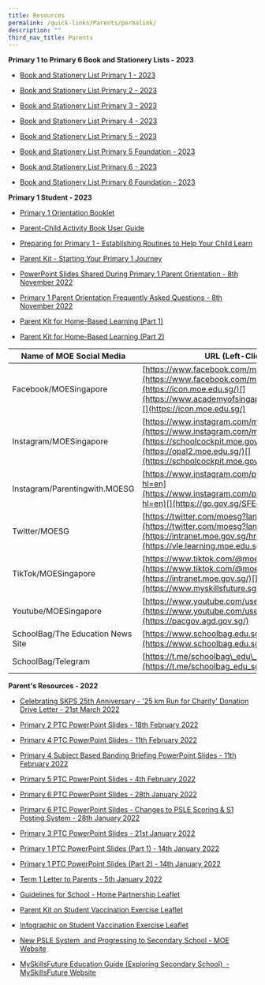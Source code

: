 ```yaml
---
title: Resources
permalink: /quick-links/Parents/permalink/
description: ""
third_nav_title: Parents
---
```

**Primary 1 to Primary 6 Book and Stationery Lists - 2023**<br>
*   [Book and Stationery List Primary 1 - 2023](/files/Parent%20Resources/Booklist2023/P1%20Booklist%202023.pdf)

*  [Book and Stationery List Primary 2 - 2023](/files/Parent%20Resources/Booklist2023/P2%20Booklist%202023.pdf)

*  [Book and Stationery List Primary 3 - 2023](/files/Parent%20Resources/Booklist2023/P3%20Booklist%202023.pdf)

*  [Book and Stationery List Primary 4 - 2023](/files/Parent%20Resources/Booklist2023/P4%20Booklist%202023.pdf)

*  [Book and Stationery List Primary 5 - 2023](/files/Parent%20Resources/Booklist2023/P5%20Booklist%202023.pdf)

*  [Book and Stationery List Primary 5 Foundation - 2023](/files/Parent%20Resources/Booklist2023/P5%20Foundation%20Booklist%202023.pdf)

*  [Book and Stationery List Primary 6 - 2023](/files/Parent%20Resources/Booklist2023/P6%20Booklist%202023.pdf)

*  [Book and Stationery List Primary 6 Foundation - 2023](/files/Parent%20Resources/Booklist2023/P6%20Foundation%20Booklist%202023.pdf)


**Primary 1 Student - 2023**<br>
*   [Primary 1 Orientation Booklet](/files/Parent%20Resources/ParentResourcesP1Student2023/P1%20Orientation%20Booklet%202023.pdf)

*  [Parent-Child Activity Book User Guide](/files/Parent%20Resources/ParentResourcesP1Student2023/Parent%20Child%20Activity%20ReadySetGo.pdf)

*   [Preparing for Primary 1 - Establishing Routines to Help Your Child Learn](/files/Parent%20Resources/ParentResourcesP1Student2023/Preparing%20for%20P1%20Establishing%20Routines%20To%20Help%20Your%20Child%20Learn.pdf)

*   [Parent Kit - Starting Your Primary 1 Journey](/files/Parent%20Resources/ParentResourcesP1Student2023/Parent%20Kit%20Starting%20Your%20Primary%201%20Journey.pdf)

*   [PowerPoint Slides Shared During Primary 1 Parent Orientation - 8th November 2022](/files/Parent%20Resources/ParentResourcesP1Student2023/PowerPoint%20Slides%20Shared%20During%20P1%20Parent%20Orientation%202022%208th%20Nov%2022.pdf)

*   [Primary 1 Parent Orientation Frequently Asked Questions - 8th November 2022](/files/Parent%20Resources/ParentResourcesP1Student2023/P1%20Parent%20Orientation%20FAQ%208th%20Nov%202022.pdf)

*   [Parent Kit for Home-Based Learning&nbsp;(Part 1)](/files/resource-kit---hbl-(part-1).pdf)

*   [Parent Kit for Home-Based Learning&nbsp;(Part 2)](/files/Resource%20Kit%20-%20HBL%20(Part%202).pdf)


| Name of MOE Social Media | URL (Left-Click Below) |
| --- | --- |
| Facebook/MOESingapore | [https://www.facebook.com/moesingapore/](https://www.facebook.com/moesingapore/)[](https://icon.moe.edu.sg/)[](https://www.academyofsingaporeteachers.moe.gov.sg/)[](https://icon.moe.edu.sg/) |
| Instagram/MOESingapore | [https://www.instagram.com/moesingapore/?hl=en](https://www.instagram.com/moesingapore/?hl=en)[](https://schoolcockpit.moe.gov.sg/)[](https://opal2.moe.edu.sg/)[](https://schoolcockpit.moe.gov.sg/) |
| Instagram/Parentingwith.MOESG | [](https://www.hrp.gov.sg/)[https://www.instagram.com/parentingwith.moesg/?hl=en](https://www.instagram.com/parentingwith.moesg/?hl=en)[](https://go.gov.sg/SFEd)  |
| Twitter/MOESG | [https://twitter.com/moesg?lang=en](https://twitter.com/moesg?lang=en)[](https://intranet.moe.gov.sg/hronline)[](https://vle.learning.moe.edu.sg/) |
| TikTok/MOESingapore | [https://www.tiktok.com/@moesingapore](https://www.tiktok.com/@moesingapore)[](https://intranet.moe.gov.sg/)[](https://www.myskillsfuture.sg/primary) |
| Youtube/MOESingapore  | [https://www.youtube.com/user/moespore](https://www.youtube.com/user/moespore)[](https://pacgov.agd.gov.sg/) |
| SchoolBag/The Education News Site  | [](https://iexams.seab.gov.sg%20/)[https://www.schoolbag.edu.sg/](https://www.schoolbag.edu.sg/)  |
| SchoolBag/Telegram  | [](https://pg.moe.edu.sg%20/)[https://t.me/schoolbag\_edu\_sg](https://t.me/schoolbag_edu_sg) |



**Parent's Resources - 2022**<br>
*   [Celebrating SKPS 25th Anniversary - '25 km Run for Charity' Donation Drive Letter - 21st March 2022](https://sengkangpri-moe-edu-sg-admin.cwp.sg/qql/slot/u532/Partners/2022/Resources/25th%20Anniversary%20Donation%20Drive%20Letter.pdf)

*   [Primary 2 PTC PowerPoint Slides - 18th February 2022](https://sengkangpri-moe-edu-sg-admin.cwp.sg/qql/slot/u532/Partners/2022/Resources/P2%20YH%20PTC%202022_For%20parents.pdf)

*   [Primary 4 PTC PowerPoint Slides - 11th February 2022](https://sengkangpri-moe-edu-sg-admin.cwp.sg/qql/slot/u532/Partners/2022/Resources/P4%20PTC%202022_11%20Feb.pdf)

*   [Primary 4 Subject Based Banding Briefing PowerPoint Slides - 11th February 2022](https://sengkangpri-moe-edu-sg-admin.cwp.sg/qql/slot/u532/Staff/Primary%204/2022/P4%20SBB%20Briefing%202022.pdf)

*   [Primary 5 PTC PowerPoint Slides - 4th February 2022](https://sengkangpri-moe-edu-sg-admin.cwp.sg/qql/slot/u532/Partners/2022/Resources/P5%20PTC%202022.pdf)

*   [Primary 6 PTC PowerPoint Slides - 28th January 2022](https://sengkangpri-moe-edu-sg-admin.cwp.sg/qql/slot/u532/Partners/2022/Resources/P6%20PTC%202022_Year%20Head%2028%20Jan%20PDF.pdf)

*   [Primary 6 PTC PowerPoint Slides - Changes to PSLE Scoring & S1 Posting System - 28th January 2022](https://sengkangpri-moe-edu-sg-admin.cwp.sg/qql/slot/u532/Partners/2022/Resources/P6%20SL%20PTC%202022%20on%20PSLE_28%20Jan.pdf)

*   [Primary 3 PTC PowerPoint Slides - 21st January 2022](https://sengkangpri-moe-edu-sg-admin.cwp.sg/qql/slot/u532/Partners/2022/Resources/P3%20PTC%202022.pdf)

*   [Primary 1 PTC PowerPoint Slides (Part 1) - 14th January 2022](https://sengkangpri-moe-edu-sg-admin.cwp.sg/qql/slot/u532/Partners/2022/Resources/P1%202022%20PTC_part%201.pdf)

*   [Primary 1 PTC PowerPoint Slides (Part 2) - 14th January 2022](https://sengkangpri-moe-edu-sg-admin.cwp.sg/qql/slot/u532/Partners/2022/Resources/P1%202022%20PTC_part%202.pdf)

*   [Term 1 Letter to Parents - 5th January 2022](https://sengkangpri-moe-edu-sg-admin.cwp.sg/qql/slot/u532/Partners/2022/Resources/Term%201%20Letter%20to%20Parents%202022.pdf)

*   [Guidelines for School - Home Partnership Leaflet](https://sengkangpri-moe-edu-sg-admin.cwp.sg/qql/slot/u532/Partners/2022/Resources/guidelines-for-school-home-partnership.pdf)

*   [Parent Kit on Student Vaccination Exercise Leaflet](https://sengkangpri-moe-edu-sg-admin.cwp.sg/qql/slot/u532/Others/Announcements/2021/Info%20on%20Stdnt%20Vaccination%20Exercise/Resource%202%20Parent%20Kit%20on%20Student%20Vaccination%20Exercise.pdf)

*   [Infographic on Student Vaccination Exercise Leaflet](https://sengkangpri-moe-edu-sg-admin.cwp.sg/qql/slot/u532/Others/Announcements/2021/Info%20on%20Stdnt%20Vaccination%20Exercise/Resource%203%20One%20page%20Infographic%20on%20Student%20Vaccination%20Exercise.pdf)

*   [New PSLE System  and Progressing to Secondary School - MOE Website](https://www.moe.gov.sg/microsites/psle-fsbb/index.html)

*   [MySkillsFuture Education Guide (Exploring Secondary School)  - MySkillsFuture Website](https://www.myskillsfuture.gov.sg/content/student/en/primary/education-guide/explore-school.html)
